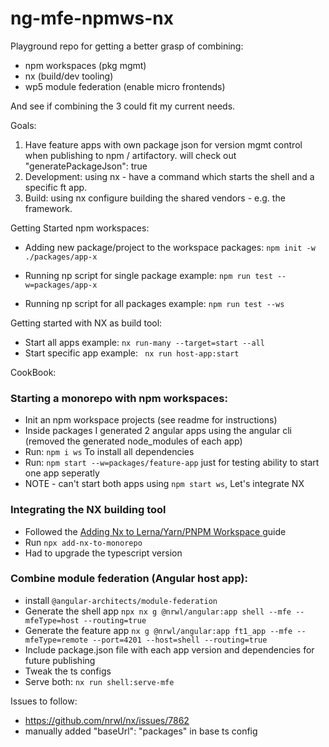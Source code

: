 # ng-mfe-npmws-nx

Playground repo for getting a better grasp of combining:

- npm workspaces (pkg mgmt)
- nx (build/dev tooling)
- wp5 module federation (enable micro frontends)

And see if combining the 3 could fit my current needs.

Goals:
1. Have feature apps with own package json for version mgmt control when publishing 
to npm / artifactory. will check out "generatePackageJson": true
2. Development: using nx - have a command which starts the shell and a specific ft app.
3. Build: using nx configure building the shared vendors - e.g. the framework.


Getting Started npm workspaces: 

- Adding new package/project to the workspace packages:
``npm init -w ./packages/app-x``

- Running np script for single package example: 
``npm run test --w=packages/app-x``

- Running np script for all packages example: 
``npm run test --ws``


Getting started with NX as build tool:
- Start all apps example: ```nx run-many --target=start --all```
- Start specific app example: ``` nx run host-app:start```

CookBook:

### Starting a monorepo with npm workspaces:

- Init an npm workspace projects (see readme for instructions)
- Inside packages I generated 2 angular apps using the angular cli (removed the generated node_modules of each app)
- Run: ``npm i ws`` To install all dependencies
- Run: ``npm start --w=packages/feature-app`` just for testing ability to start one app seperatly
- NOTE - can't start both apps using ``npm start ws``, Let's integrate NX

### Integrating the NX building tool
- Followed the [Adding Nx to Lerna/Yarn/PNPM Workspace
  ](https://nx.dev/l/a/migration/adding-to-monorepo) guide
- Run ``npx add-nx-to-monorepo``
- Had to upgrade the typescript version

### Combine module federation (Angular host app):
- install ```@angular-architects/module-federation ```
- Generate the shell app ``npx nx g @nrwl/angular:app shell --mfe --mfeType=host --routing=true``
- Generate the feature app `` nx g @nrwl/angular:app ft1_app --mfe --mfeType=remote --port=4201 --host=shell --routing=true
  ``
- Include package.json file with each app version and dependencies for future publishing
- Tweak the ts configs
- Serve both: ``nx run shell:serve-mfe``

Issues to follow:
- https://github.com/nrwl/nx/issues/7862
- manually added "baseUrl": "packages" in base ts config

